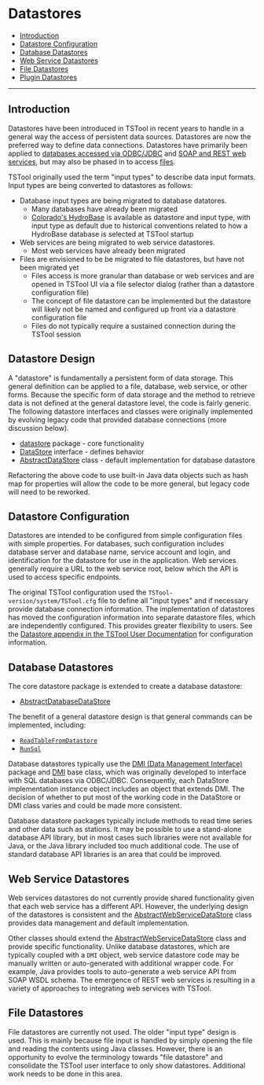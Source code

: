 # Datastores #

*   [Introduction](#introduction)
*   [Datastore Configuration](#datastore-configuration)
*   [Database Datastores](#database-datastores)
*   [Web Service Datastores](#web-service-datastores)
*   [File Datastores](#file-datastores)
*   [Plugin Datastores](../plugin-datastores/plugin-datastores.md)

-------------------

## Introduction ##

Datastores have been introduced in TSTool in recent years to handle in a general way the access of persistent data sources.
Datastores are now the preferred way to define data connections.
Datastores have primarily been applied to [databases accessed via ODBC/JDBC](#database-datastores) and
[SOAP and REST web services](#web-service-datastores),
but may also be phased in to access [files](#file-datastores).

TSTool originally used the term "input types" to describe data input formats.
Input types are being converted to datastores as follows:

*   Database input types are being migrated to database datatores.
    +   Many databases have already been migrated
    +   [Colorado's HydroBase](https://opencdss.state.co.us/tstool/latest/doc-user/datastore-ref/CO-HydroBase/CO-HydroBase/)
        is available as datastore and input type, with input type as default due to historical conventions
        related to how a HydroBase database is selected at TSTool startup
*   Web services are being migrated to web service datastores.
    +   Most web services have already been migrated
*   Files are envisioned to be be migrated to file datastores, but have not been migrated yet
    +   Files access is more granular than database or web services and are opened in TSTool UI via a file selector dialog
        (rather than a datastore configuration file)
    +   The concept of file datastore can be implemented but the datastore will likely not be named and configured up front
        via a datastore configuration file
    +   Files do not typically require a sustained connection during the TSTool session

## Datastore Design ##

A "datastore" is fundamentally a persistent form of data storage.
This general definition can be applied to a file, database, web service, or other forms.
Because the specific form of data storage and the method to retrieve data is not defined at the general datastore level,
the code is fairly generic.
The following datastore interfaces and classes were originally implemented by evolving
legacy code that provided database connections (more discussion below).

*   [datastore](https://github.com/OpenCDSS/cdss-lib-common-java/tree/master/src/riverside/datastore) package - core functionality
*   [DataStore](https://github.com/OpenCDSS/cdss-lib-common-java/tree/master/src/riverside/datastore/DataStore.java) interface - defines behavior
*   [AbstractDataStore](https://github.com/OpenCDSS/cdss-lib-common-java/tree/master/src/riverside/datastore/AbstractDataStore.java) class - default implementation
    for database datastore

Refactoring the above code to use built-in Java data objects such as hash map for properties will allow the code to be more general,
but legacy code will need to be reworked.

## Datastore Configuration ##

Datastores are intended to be configured from simple configuration files with simple properties.
For databases, such configuration includes database server and database name,
service account and login, and identification for the datastore for use in the application.
Web services generally require a URL to the web service root, below which the API is used to access specific endpoints.

The original TSTool configuration used the `TSTool-version/system/TSTool.cfg` file to define all "input types"
and if necessary provide database connection information.
The implementation of datastores has moved the configuration information into separate datastore files,
which are independently configured.
This provides greater flexibility to users.
See the [Datastore appendix in the TSTool User Documentation](https://opencdss.state.co.us/tstool/latest/doc-user/datastore-ref/overview/)
for configuration information.

## Database Datastores ##

The core datastore package is extended to create a database datastore:

*   [AbstractDatabaseDataStore](https://github.com/OpenCDSS/cdss-lib-common-java/blob/master/src/RTi/DMI/AbstractDatabaseDataStore.java)

The benefit of a general datastore design is that general commands can be implemented, including:

*   [`ReadTableFromDatastore`](https://opencdss.state.co.us/tstool/latest/doc-user/command-ref/ReadTableFromDataStore/ReadTableFromDataStore/)
*   [`RunSql`](https://opencdss.state.co.us/tstool/latest/doc-user/command-ref/RunSql/RunSql/)

Database datastores typically use the
[DMI (Data Management Interface)](https://github.com/OpenCDSS/cdss-lib-common-java/tree/master/src/RTi/DMI) package
and [DMI](https://github.com/OpenCDSS/cdss-lib-common-java/blob/master/src/RTi/DMI/DMI.java) base class,
which was originally developed to interface with SQL databases via ODBC/JDBC.
Consequently, each DataStore implementation instance object includes an object that extends DMI.
The decision of whether to put most of the working code in the DataStore or DMI class varies
and could be made more consistent.

Database datastore packages typically include methods to read time series and other data such as stations.
It may be possible to use a stand-alone database API library,
but in most cases such libraries were not available for Java, or the Java library included too much additional code.
The use of standard database API libraries is an area that could be improved.

## Web Service Datastores ##

Web services datastores do not currently provide shared functionality given that each web service has a different API.
However, the underlying design of the datastores is consistent and the
[AbstractWebServiceDataStore](https://github.com/OpenCDSS/cdss-lib-common-java/tree/master/src/riverside/datastore/AbstractWebServiceDataStore.java)
class provides data management and default implementation.

Other classes should extend the
[AbstractWebServiceDataStore](https://github.com/OpenCDSS/cdss-lib-common-java/tree/master/src/riverside/datastore/AbstractWebServiceDataStore.java) class
and provide specific functionality.
Unlike database datastores, which are typically coupled with a `DMI` object,
web service datastore code may be manually written or auto-generated with additional wrapper code.
For example, Java provides tools to auto-generate a web service API from SOAP WSDL schema.
The emergence of REST web services is resulting in a variety of approaches to integrating web services with TSTool.

## File Datastores ##

File datastores are currently not used.
The older "input type" design is used.
This is mainly because file input is handled by simply opening the file and reading the contents using Java classes.
However, there is an opportunity to evolve the terminology towards "file datastore"
and consolidate the TSTool user interface to only show datastores.
Additional work needs to be done in this area.
